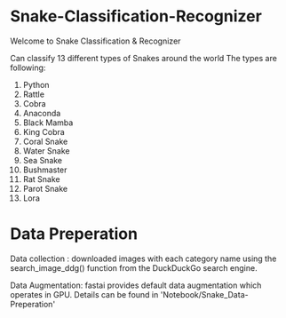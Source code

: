 # Snake-Classification-Recognizer
Welcome to Snake Classification & Recognizer

Can classify 13 different types of Snakes around the world
The types are following:

1. Python
2. Rattle
3. Cobra
4. Anaconda
5. Black Mamba
6. King Cobra
7. Coral Snake
8. Water Snake
9. Sea Snake
10. Bushmaster
11. Rat Snake
12. Parot Snake
13. Lora

# Data Preperation

Data collection : downloaded images with each category name using the search_image_ddg() function from the DuckDuckGo search engine.

Data Augmentation: fastai provides default data augmentation which operates in GPU. Details can be found in
'Notebook/Snake_Data-Preperation'
